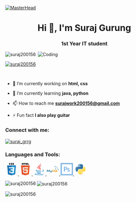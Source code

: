 [![MasterHead](https://external-content.duckduckgo.com/iu/?u=https%3A%2F%2Fc.tenor.com%2FViTJnMMosLQAAAAC%2Fanime-typing.gif&f=1&nofb=1&ipt=c1276d17fbbc09d53fa746d552524f2eb5e15a0b342dcc5018403db43ab3bab2&ipo=images)](https://rishavchanda.io)
<h1 align="center">Hi 👋, I'm Suraj Gurung</h1>
<h3 align="center">1st Year IT student</h3>
<img align="right" alt="Coding" width="400" src="https://media3.giphy.com/media/QHE5gWI0QjqF2/giphy.gif?cid=ecf05e47n9hil36iu8mmc5fty6tc0zualiclewpf2iogp4uz&rid=giphy.gif&ct=g”>

<p align="left"> <img src="https://komarev.com/ghpvc/?username=suraj200156&label=Profile%20views&color=0e75b6&style=flat" alt="suraj200156" /> </p>

<p align="left"> <a href="https://github.com/ryo-ma/github-profile-trophy"><img src="https://github-profile-trophy.vercel.app/?username=suraj200156" alt="suraj200156" /></a> </p>

<p align="left"> <a href="https://twitter.com/" target="blank"><img src="https://img.shields.io/twitter/follow/?logo=twitter&style=for-the-badge" alt="" /></a> </p>

- 🔭 I’m currently working on **html, css**

- 🌱 I’m currently learning **java, python**

- 📫 How to reach me **surajwork200156@gmail.com**

- ⚡ Fun fact **I also play guitar**

<h3 align="left">Connect with me:</h3>
<p align="left">
<a href="https://instagram.com/suraj_grrg" target="blank"><img align="center" src="https://raw.githubusercontent.com/rahuldkjain/github-profile-readme-generator/master/src/images/icons/Social/instagram.svg" alt="suraj_grrg" height="30" width="40" /></a>
</p>

<h3 align="left">Languages and Tools:</h3>
<p align="left"> <a href="https://www.w3schools.com/css/" target="_blank" rel="noreferrer"> <img src="https://raw.githubusercontent.com/devicons/devicon/master/icons/css3/css3-original-wordmark.svg" alt="css3" width="40" height="40"/> </a> <a href="https://www.w3.org/html/" target="_blank" rel="noreferrer"> <img src="https://raw.githubusercontent.com/devicons/devicon/master/icons/html5/html5-original-wordmark.svg" alt="html5" width="40" height="40"/> </a> <a href="https://www.java.com" target="_blank" rel="noreferrer"> <img src="https://raw.githubusercontent.com/devicons/devicon/master/icons/java/java-original.svg" alt="java" width="40" height="40"/> </a> <a href="https://www.mysql.com/" target="_blank" rel="noreferrer"> <img src="https://raw.githubusercontent.com/devicons/devicon/master/icons/mysql/mysql-original-wordmark.svg" alt="mysql" width="40" height="40"/> </a> <a href="https://www.photoshop.com/en" target="_blank" rel="noreferrer"> <img src="https://raw.githubusercontent.com/devicons/devicon/master/icons/photoshop/photoshop-line.svg" alt="photoshop" width="40" height="40"/> </a> <a href="https://www.python.org" target="_blank" rel="noreferrer"> <img src="https://raw.githubusercontent.com/devicons/devicon/master/icons/python/python-original.svg" alt="python" width="40" height="40"/> </a> </p>

<p><img align="left" src="https://github-readme-stats.vercel.app/api/top-langs?username=suraj200156&show_icons=true&locale=en&layout=compact" alt="suraj200156" /></p>

<p>&nbsp;<img align="center" src="https://github-readme-stats.vercel.app/api?username=suraj200156&show_icons=true&locale=en" alt="suraj200156" /></p>

<p><img align="center" src="https://github-readme-streak-stats.herokuapp.com/?user=suraj200156&" alt="suraj200156" /></p>


